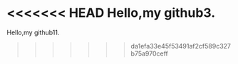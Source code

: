 <<<<<<< HEAD
Hello,my github3.
=======
Hello,my github11.
>>>>>>> da1efa33e45f53491af2cf589c327b75a970ceff
